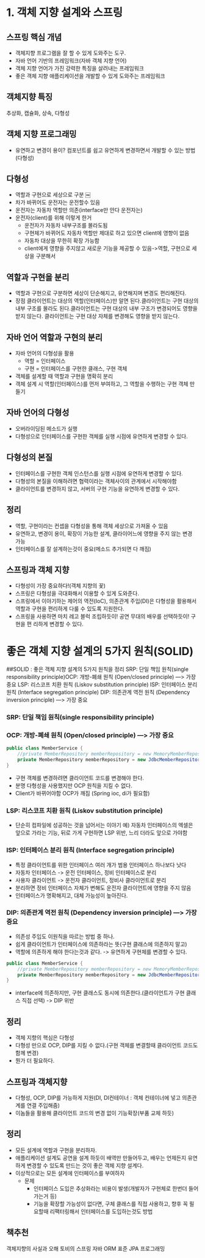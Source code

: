# 1. 객체 지향 설계와 스프링 
## 스프링 핵심 개념
- 객체지향 프로그램을 잘 할 수 있게 도와주는 도구.
- 자바 언어 기반의 프레임워크(자바 객체 지향 언어)
- 객체 지향 언어가 가진 강력한 특징을 살려내는 프레임워크
- 좋은 객체 지향 애플리케이션을 개발할 수 있게 도와주는 프레임워크

## 객체지향 특징
추상화, 캡슐화, 상속, 다형성

## 객체 지향 프로그래밍
- 유연하고 변경이 용이?
컴포넌트를 쉽고 유연하게 변경하면서 개발할 수 있는 방법(다형성)

## 다형성
- 역할과 구현으로 세상으로 구분
￼
- 차가 바뀌어도 운전자는 운전할수 있음
- 운전자는 자동차 역할만 의존(interface만 안다 운전자는)
- 운전자(client)를 위해 이렇게 한거
    - 운전자가 자동차 내부구조를 몰라도됨
    - 구현체가 바뀌어도 자동차 역할만 제대로 하고 있으면 client에 영향이 없음
    - 자동차 대상을 무한히 확장 가능함
    - client에게 영향을 주지않고 새로운 기능을 제공할 수 있음->역할, 구현으로 세상을 구분해서

## 역할과 구현을 분리 
- 역할과 구현으로 구분하면 세상이 단순해지고, 유연해지며 변경도 편리해진다. 
- 장점
클라이언트는 대상의 역할(인터페이스)만 알면 된다.클라이언트는 구현 대상의 내부 구조를 몰라도 된다.클라이언트는 구현 대상의 내부 구조가 변경되어도 영향을 받지 않는다. 
클라이언트는 구현 대상 자체를 변경해도 영향을 받지 않는다. 

## 자바 언어 역할과 구현의 분리
- 자바 언어의 다형성을 활용
    - 역할 = 인터페이스
    - 구현 = 인터페이스를 구현한 클래스, 구현 객체
- 객체를 설계할 때 역할과 구현을 명확히 분리
- 객체 설계 시 역할(인터페이스)를 먼저 부여하고, 그 역할을 수행하는 구현 객체 만들기

## 자바 언어의 다형성
- 오버라이딩된 메소드가 실행
- 다형성으로 인터페이스를 구현한 객체를 실행 시점에 유연하게 변경할 수 있다.

## 다형성의 본질
- 인터페이스를 구현한 객체 인스턴스를 실행 시점에 유연하게 변경할 수 있다. 
- 다형성의 본질을 이해하려면 협력이라는 객체사이의 관계에서 시작해야함 
- 클라이언트를 변경하지 않고, 서버의 구현 기능을 유연하게 변경할 수 있다.

## 정리
- 역할, 구현이라는 컨셉을 다형성을 통해 객체 세상으로 가져올 수 있음
- 유연하고, 변경이 용이, 확장이 가능한 설계, 클라이어느에 영향을 주지 않는 변경 가능
- 인터페이스를 잘 설계하는것이 중요(메소드 추가되면 다 깨짐)

## 스프링과 객체 지향
- 다형성이 가장 중요하다!(객체 지향의 꽃)
- 스프링은 다형성을 극대화해서 이용할 수 있게 도와준다. 
- 스프링에서 이야기하는 제어의 역전(IoC), 의존관계 주입(DI)은 다형성을 활용해서 역할과 구현을 편리하게 다룰 수 있도록 지원한다. 
- 스프링을 사용하면 마치 레고 블럭 조립하듯이! 공연 무대의 배우를 선택하듯이! 구현을 편 리하게 변경할 수 있다. 

# 좋은 객체 지향 설계의 5가지 원칙(SOLID)
##SOLID : 좋은 객체 지향 설계의 5가지 원칙을 정리 
SRP: 단일 책임 원칙(single responsibility principle)OCP: 개방-폐쇄 원칙 (Open/closed principle) —> 가장 중요 LSP: 리스코프 치환 원칙 (Liskov substitution principle) 
ISP: 인터페이스 분리 원칙 (Interface segregation principle) 
DIP: 의존관계 역전 원칙 (Dependency inversion principle) —> 가장 중요

### SRP: 단일 책임 원칙(single responsibility principle)

### OCP: 개방-폐쇄 원칙 (Open/closed principle) —> 가장 중요
```java
public class MemberService {
	//private MemberRepository memberRepository = new MemoryMemberRepositroy();
	private MemberRepository memberRepository = new JdbcMemberRepository();
}
```
- 구현 객체를 변경하려면 클라이언트 코드를 변경해야 한다.
- 분명 다형성을 사용했지만 OCP 원칙을 지킬 수 없다.
- Client가 바뀌어야함 OCP가 깨짐 (Spring ioc, di가 필요함)
### LSP: 리스코프 치환 원칙 (Liskov substitution principle)
- 단순히 컴파일에 성공하는 것을 넘어서는 이야기 
예) 자동차 인터페이스의 엑셀은 앞으로 가라는 기능, 뒤로 가게 구현하면 LSP 위반, 느리 더라도 앞으로 가야함 

### ISP: 인터페이스 분리 원칙 (Interface segregation principle) 
- 특정 클라이언트를 위한 인터페이스 여러 개가 범용 인터페이스 하나보다 낫다 
- 자동차 인터페이스 -> 운전 인터페이스, 정비 인터페이스로 분리
- 사용자 클라이언트 -> 운전자 클라이언트, 정비사 클라이언트로 분리
- 분리하면 정비 인터페이스 자체가 변해도 운전자 클라이언트에 영향을 주지 않음 
- 인터페이스가 명확해지고, 대체 가능성이 높아진다. 

### DIP: 의존관계 역전 원칙 (Dependency inversion principle) —> 가장 중요
- 의존성 주입도 이원칙을 따르는 방법 중 하나.
- 쉽게 클라이언트가 인터페이스에 의존하라는 뜻(구현 클래스에 의존하지 말고)
- 역할에 의존하게 해야 한다는것과 같다. -> 유연하게 구현체를 변경할 수 있다.
```java
public class MemberService {
	//private MemberRepository memberRepository = new MemoryMemberRepositroy();
	private MemberRepository memberRepository = new JdbcMemberRepository();
}
```
- interface에 의존하지만, 구현 클래스도 동시에 의존한다.(클라이언트가 구현 클래스 직접 선택) -> DIP 위반

## 정리
- 객체 지향의 핵심은 다형성
- 다형성 만으로 OCP, DIP를 지킬 수 없다.(구현 객체를 변결할때 클라이언트 코드도 함께 변경)
- 뭔가 더 필요하다.



## 스프링과 객체지향
- 다형성, OCP, DIP를 가능하게 지원(DI, DI컨테이너 : 객체 컨테이너에 넣고 의존관계를 연결 주입해줌)
- 이놈들을 활용해 클라이언트 코드의 변경 없이 기능확장(부품 교체 하듯)


## 정리
- 모든 설계에 역할과 구현을 분리하자. 
- 애플리케이션 설계도 공연을 설계 하듯이 배역만 만들어두고, 배우는 언제든지 유연하게 변경할 수 있도록 만드는 것이 좋은 객체 지향 설계다. 
- 이상적으로는 모든 설계에 인터페이스를 부여하자
    - 문제
        - 인터페이스 도입은 추상화라는 비용이 발생(개발자가 구현체로 한번더 들어가는거 등)
        - 기능을 확장할 가능성이 없다면, 구체 클래스를 직접 사용하고, 향후 꼭 필요할때 리팩터링해서 인터페이스를 도입하는것도 방법


## 책추천
객체지향의 사실과 오해
토비의 스프링
자바 ORM 표준 JPA 프로그래밍
